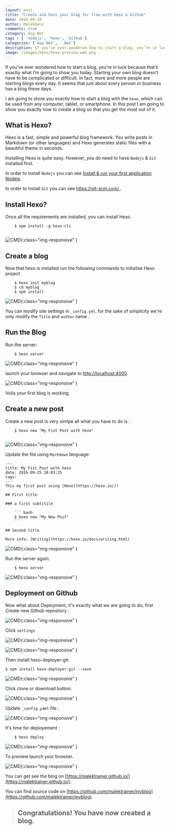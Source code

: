 ```yaml
---
layout: post
title: "Create and host your blog for free with hexo & Github"
date: 2016-09-10
author: Malekbenz
comments: true
category: Asp.Net
tags : [ 'nodejs', 'hexo', 'Github']
categories: ['Asp.Net', '.Net']
description: If you’ve ever wondered how to start a blog, you’re in luck because that’s exactly what I’m going to show you today. Starting your own blog doesn’t have to be complicated or difficult. In fact, more and more people are starting blogs every day. It seems that just about every person or business hasa blog these days.
image: /images/hexo/hexo-preview-web.png
---
```


If you’ve ever wondered how to start a blog, you’re in luck because that’s exactly what I’m going to show you today. Starting your own blog doesn’t have to be complicated or difficult. In fact, more and more people are starting blogs every day. It seems that just about every person or business has 
a blog these days.

I am going to show you exactly how to start a blog with the `hexo`, which can be used from any computer, tablet, or smartphone. In this post  I am going to show you exactly how to create a blog so that you get the most out of it.


## What is Hexo? 

Hexo is a fast, simple and powerful blog framework. You write posts in Markdown (or other languages) and Hexo generates static files with a beautiful theme in seconds.

Installing Hexo is quite easy. However, you do need to have `Nodejs` & `Git` installed first.

In order to install `Nodejs` you can see [Install & run your first application Nodejs](/blog/2015/12/22/install-run-your-first-application-nodejs).

In order to install `Git` you can see [https://git-scm.com/ ](https://git-scm.com/).

## Install Hexo? 

Once all the requirements are installed, you can install Hexo.

```
    $ npm install -g hexo-cli
     
```


![CMD](/images/hexo/hexo-version.png){:class="img-responsive" }

## Create a blog

Now that hexo is installed run the following commands to initialise Hexo project  

```
    $ hexo init myblog
    $ cd myblog
    $ npm install
```

![CMD](/images/hexo/hexo-project.png){:class="img-responsive" }

You can modify site settings in `_config.yml`. for the sake of simplicity we're only modify the `Title` and `author` name .

## Run the Blog 

Run the server:  

```
    $ hexo server     
```

![CMD](/images/hexo/hexo-server.png){:class="img-responsive" }

launch your browser and navigate to  [http://localhost:4000](http://localhost:4000/).

![CMD](/images/hexo/hexo-preview.png){:class="img-responsive" }

Voila your first blog is working.

## Create a new post

Create a new post is very simlpe all what you have to do is :

```
    $ hexo new "My Fist Post with hexo"
 
```

![CMD](/images/hexo/hexo-create-post.png){:class="img-responsive" }

Update the file using `Markdown` language:

```
---
title: My Fist Post with hexo
date: 2016-09-25 20:03:25
tags:
---
This my first post using [Hexo](https://hexo.io/)! 

## First title

### a first subtitile 

    ``` bash
    $ hexo new "My New Post"
    ```

## Second title

More info: [Writing](https://hexo.io/docs/writing.html)

```
 
![CMD](/images/hexo/hexo-content-post.png){:class="img-responsive" }

Run the server again:  

```
    $ hexo server     
```

![CMD](/images/hexo/hexo-preview1.png){:class="img-responsive" }

## Deployment on Github

Now what about Deployment, it's exactly what we are going to do, first  Create new Github repository :

![CMD](/images/hexo/hexo-git-project.png){:class="img-responsive" }

Click `settings` 

![CMD](/images/hexo/hexo-git-project-prop.png){:class="img-responsive" }


![CMD](/images/hexo/hexo-git-pages.png){:class="img-responsive" }

Then install hexo-deployer-git: 

```
$ npm install hexo-deployer-git --save

```

![CMD](/images/hexo/hexo-deployer-git.png){:class="img-responsive" }

Click clone or download button:

![CMD](/images/hexo/hexo-git-clone.png){:class="img-responsive" }

Update `_config.yaml` file :

![CMD](/images/hexo/hexo-git-config.yaml.png){:class="img-responsive" }

It's time for deployement : 

```
    $ hexo deploy

```
![CMD](/images/hexo/hexo-deployer.png){:class="img-responsive" }

To preview launch your browser.

![CMD](/images/hexo/hexo-preview-web.png){:class="img-responsive" }

You can get see the blog on [https://malektrainer.github.io/](https://malektrainer.github.io/). 

You can find source code  on [https://github.com/malektrainer/myblog](https://github.com/malektrainer/myblog). 


>
> ## Congratulations! You have now created a blog.
>